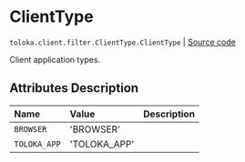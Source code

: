 # ClientType
`toloka.client.filter.ClientType.ClientType` | [Source code](https://github.com/Toloka/toloka-kit/blob/v1.0.2/src/client/filter.py#L539)

Client application types.

## Attributes Description

| Name | Value | Description |
| :------| :-----------| :----------| 
`BROWSER`|'BROWSER'|
`TOLOKA_APP`|'TOLOKA_APP'|
